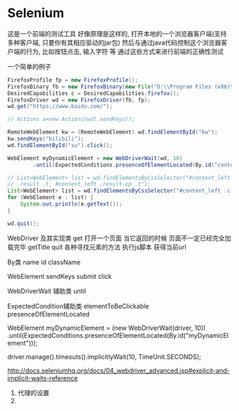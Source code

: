 # Selenium #

这是一个前端的测试工具
好像原理是这样的, 打开本地的一个浏览器客户端(支持多种客户端, 只要你有其相应驱动的jar包)
然后与通过java代码控制这个浏览器客户端的行为, 比如按钮点击, 输入字符 等
通过这些方式来进行前端的正确性测试

一个简单的例子
```java
FirefoxProfile fp = new FirefoxProfile();
FirefoxBinary fb = new FirefoxBinary(new File("D:\\Program Files (x86)\\Firefox\\Firefox.exe"));
DesiredCapabilities c = DesiredCapabilities.firefox();
FirefoxDriver wd = new FirefoxDriver(fb, fp);
wd.get("https://www.baidu.com/");

// Actions a=new Actions(wd).sendKeys();

RemoteWebElement kw = (RemoteWebElement) wd.findElementById("kw");
kw.sendKeys("bilibili");
wd.findElementById("su").click();

WebElement myDynamicElement = new WebDriverWait(wd, 10)
		.until(ExpectedConditions.presenceOfElementLocated(By.id("content_left")));

// List<WebElement> list = wd.findElementsByCssSelector("#content_left
// .result .t, #content_left .result-op .t");
List<WebElement> list = wd.findElementsByCssSelector("#content_left .c-container .t");
for (WebElement e : list) {
	System.out.println(e.getText());
}

wd.quit();
```

WebDriver 及其实现类
get 打开一个页面 当它返回的时候 页面不一定已经完全加载完毕
getTitle
quit
各种寻找元素的方法
执行js脚本
获得当前url


By类
name
id
className

WebElement
sendKeys
submit
click


WebDriverWait 辅助类
until

ExpectedCondition辅助类
elementToBeClickable
presenceOfElementLocated

WebElement myDynamicElement = (new WebDriverWait(driver, 10))
  .until(ExpectedConditions.presenceOfElementLocated(By.id("myDynamicElement")));

driver.manage().timeouts().implicitlyWait(10, TimeUnit.SECONDS);



http://docs.seleniumhq.org/docs/04_webdriver_advanced.jsp#explicit-and-implicit-waits-reference
1. 代理的设置
2. 